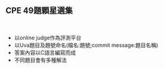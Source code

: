 ## **CPE 49題顆星選集**

<br>

- 以online judge作為評測平台
- 以Uva題目及題號命名(檔名:題號;commit message:題目名稱)
- 答案內容以C語言編寫而成
- 不同題目會有多種解法

    


